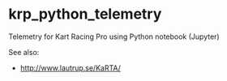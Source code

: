 # krp_python_telemetry

Telemetry for Kart Racing Pro using Python notebook (Jupyter)


See also:
- http://www.lautrup.se/KaRTA/
